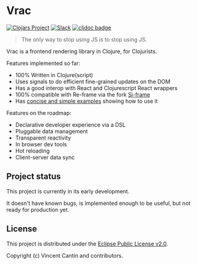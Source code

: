 # Vrac

[![Clojars Project](https://img.shields.io/clojars/v/taipei.404.vrac/vrac.svg)](https://clojars.org/taipei.404.vrac/vrac)
[![Slack](https://img.shields.io/badge/slack-vrac-orange.svg?logo=slack)](https://clojurians.slack.com/app_redirect?channel=vrac)
[![cljdoc badge](https://cljdoc.org/badge/taipei.404.vrac/vrac)](https://cljdoc.org/d/taipei.404.vrac/vrac)

> The only way to stop using JS is to stop using JS.

Vrac is a frontend rendering library in Clojure, for Clojurists.

Features implemented so far:
- 100% Written in Clojure(script)
- Uses signals to do efficient fine-grained updates on the DOM
- Has a good interop with React and Clojurescript React wrappers
- 100% compatible with Re-frame via the fork [Si-frame](https://github.com/metosin/si-frame)
- Has [concise and simple examples](/example) showing how to use it

Features on the roadmap:
- Declarative developer experience via a DSL
- Pluggable data management
- Transparent reactivity
- In browser dev tools
- Hot reloading
- Client-server data sync

## Project status

This project is currently in its early development.

It doesn't have known bugs, is implemented enough to be useful, but not ready for production yet.

## License

This project is distributed under the [Eclipse Public License v2.0](LICENSE).

Copyright (c) Vincent Cantin and contributors.
